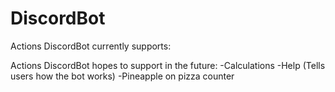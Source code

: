 # DiscordBot

Actions DiscordBot currently supports:


Actions DiscordBot hopes to support in the future:
-Calculations
-Help (Tells users how the bot works)
-Pineapple on pizza counter
